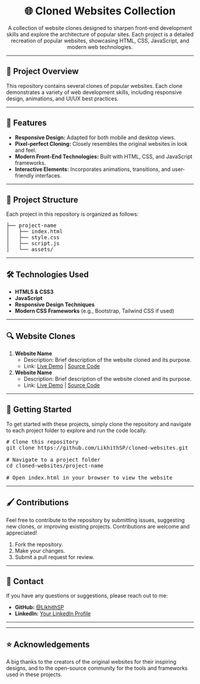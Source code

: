 <h1 align="center">🌐 Cloned Websites Collection</h1>

<p align="center">A collection of website clones designed to sharpen front-end development skills and explore the architecture of popular sites. Each project is a detailed recreation of popular websites, showcasing HTML, CSS, JavaScript, and modern web technologies.</p>

---

<h2>📌 Project Overview</h2>

<p>This repository contains several clones of popular websites. Each clone demonstrates a variety of web development skills, including responsive design, animations, and UI/UX best practices.</p>

---

<h2>🚀 Features</h2>

<ul>
  <li><b>Responsive Design:</b> Adapted for both mobile and desktop views.</li>
  <li><b>Pixel-perfect Cloning:</b> Closely resembles the original websites in look and feel.</li>
  <li><b>Modern Front-End Technologies:</b> Built with HTML, CSS, and JavaScript frameworks.</li>
  <li><b>Interactive Elements:</b> Incorporates animations, transitions, and user-friendly interfaces.</li>
</ul>

---

<h2>📁 Project Structure</h2>

<p>Each project in this repository is organized as follows:</p>

<pre>
├── project-name
│   ├── index.html
│   ├── style.css
│   ├── script.js
│   └── assets/
</pre>

---

<h2>🛠️ Technologies Used</h2>

<ul>
  <li><b>HTML5 & CSS3</b></li>
  <li><b>JavaScript</b></li>
  <li><b>Responsive Design Techniques</b></li>
  <li><b>Modern CSS Frameworks</b> (e.g., Bootstrap, Tailwind CSS if used)</li>
</ul>

---

<h2>🔍 Website Clones</h2>

<ol>
  <li><b>Website Name</b>
    <ul>
      <li>Description: Brief description of the website cloned and its purpose.</li>
      <li>Link: <a href="https://example.com">Live Demo</a> | <a href="./project-folder">Source Code</a></li>
    </ul>
  </li>
  <li><b>Website Name</b>
    <ul>
      <li>Description: Brief description of the website cloned and its purpose.</li>
      <li>Link: <a href="https://example.com">Live Demo</a> | <a href="./project-folder">Source Code</a></li>
    </ul>
  </li>
</ol>

---

<h2>🎉 Getting Started</h2>

<p>To get started with these projects, simply clone the repository and navigate to each project folder to explore and run the code locally.</p>

<pre>
# Clone this repository
git clone https://github.com/LikhithSP/cloned-websites.git

# Navigate to a project folder
cd cloned-websites/project-name

# Open index.html in your browser to view the website
</pre>

---

<h2>🖌️ Contributions</h2>

<p>Feel free to contribute to the repository by submitting issues, suggesting new clones, or improving existing projects. Contributions are welcome and appreciated!</p>

<ol>
  <li>Fork the repository.</li>
  <li>Make your changes.</li>
  <li>Submit a pull request for review.</li>
</ol>

---

<h2>💬 Contact</h2>

<p>If you have any questions or suggestions, please reach out to me:</p>

<ul>
  <li><b>GitHub:</b> <a href="https://github.com/LikhithSP">@LikhithSP</a></li>
  <li><b>LinkedIn:</b> <a href="https://linkedin.com/in/your-profile">Your LinkedIn Profile</a></li>
</ul>

---


---

<h2>⭐ Acknowledgements</h2>

<p>A big thanks to the creators of the original websites for their inspiring designs, and to the open-source community for the tools and frameworks used in these projects.</p>


